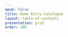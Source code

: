 ```yaml
---
epub: false
title: Demo Entry Catalogue
layout: table-of-contents
presentation: grid
order: 100
---
```

